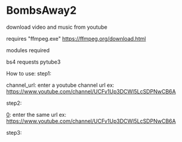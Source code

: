 # BombsAway2
download video and music from youtube 

requires  "ffmpeg.exe"  https://ffmpeg.org/download.html

modules required 

bs4
requests
pytube3


How to use:
step1:

channel_url:     enter a youtube channel url  ex: https://www.youtube.com/channel/UCFv1Up3DCWl5LcSDPNwCB6A

step2:

[0]:      enter the same url  ex: https://www.youtube.com/channel/UCFv1Up3DCWl5LcSDPNwCB6A

step3:

[0]: go


